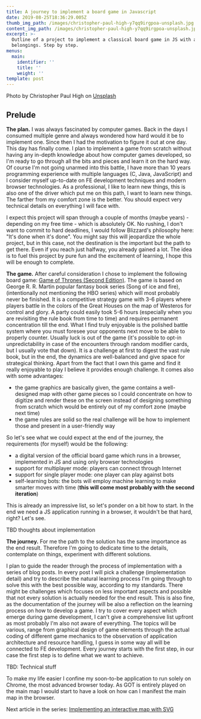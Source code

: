 ```yaml
---
title: A journey to implement a board game in Javascript
date: 2019-08-25T18:36:29.005Z
thumb_img_path: /images/christopher-paul-high-y7qq9irgpoa-unsplash.jpg
content_img_path: /images/christopher-paul-high-y7qq9irgpoa-unsplash.jpg
excerpt: >-
  Outline of a project to implement a classical board game in JS with all the
  belongings. Step by step.
menus:
  main:
    identifier: ''
    title: ''
    weight: ''
template: post
---
```

Photo by Christopher Paul High on [Unsplash](https://unsplash.com/photos/y7Qq9IrgpOA)

## **Prelude**

**The plan.** I was always fascinated by computer games. Back in the days I consumed multiple genre and always wondered how hard would it be to implement one. Since then I had the motivation to figure it out at one day. This day has finally come. I plan to implement a game from scratch without having any in-depth knowledge about how computer games developed, so I'm ready to go through all the bits and pieces and learn it on the hard way. Of course I'm not going unarmed into this battle, I have more than 10 years programming experience with multiple languages (C, Java, JavaScript) and I consider myself up-to-date on FE development techniques and modern browser technologies. As a professional, I like to learn new things, this is also one of the driver which put me on this path, I want to learn new things. The farther from my comfort zone is the better. You should expect very technical details on everything I will face with.

I expect this project will span through a couple of months (maybe years) - depending on my free time - which is absolutely OK. No rushing, I don't want to commit to hard deadlines, I would follow Blizzard's philosophy here: "It's done when it's done". You might say this will jeopardize the whole project, but in this case, not the destination is the important but the path to get there. Even if you reach just halfway, you already gained a lot. The idea is to fuel this project by pure fun and the excitement of learning, I hope this will be enough to complete.

**The game.** After careful consideration I chose to implement the following board game: [Game of Thrones (Second Edition)](https://boardgamegeek.com/boardgame/103343/game-thrones-board-game-second-edition). The game is based on George R. R. Martin popular fantasy book series (Song of ice and fire), (intentionally not mentioning the HBO series) which will most probably never be finished. It is a competitive strategy game with 3-6 players where players battle in the colors of the Great Houses on the map of Westeros for control and glory. A party could easily took 5-6 hours (especially when you are revisiting the rule book from time to time) and requires permanent concentration till the end. What I find truly enjoyable is the polished battle system where you must foresee your opponents next move to be able to properly counter. Usually luck is out of the game (it's possible to opt-in unpredictability in case of the encounters through random modifier cards, but I usually vote that down). It is a challenge at first to digest the vast rule book, but in the end, the dynamics are well-balanced and give space for strategical thinking. Apart from the fact that I own this game and find it really enjoyable to play I believe it provides enough challenge. It comes also with some advantages:

* the game graphics are basically given, the game contains a well-designed map with other game pieces so I could concentrate on how to digitize and render these on the screen instead of designing something from scratch which would be entirely out of my comfort zone (maybe next time)
* the game rules are solid so the real challenge will be how to implement those and present in a user-friendly way

So let's see what we could expect at the end of the journey, the requirements (for myself) would be the following:

* a digital version of the official board game which runs in a browser, implemented in JS and using only browser technologies
* support for multiplayer mode: players can connect through Internet
* support for single player mode: one player can play against bots
* self-learning bots: the bots will employ machine learning to make smarter moves with time (**this will come most probably with the second iteration**)

This is already an impressive list, so let's ponder on a bit how to start. In the end we need a JS application running in a browser, it wouldn't be that hard, right? Let's see. 

TBD thoughts about implementation



**The journey.** For me the path to the solution  has the same importance as the end result. Therefore I'm going to dedicate time to the details, contemplate on things, experiment with different solutions. 

I plan to guide the reader through the process of implementation with a series of blog posts. In every post I will pick a challenge (implementation detail) and try to describe the natural learning process I'm going through to solve this with the best possible way, according to my standards. There might be challenges which focuses on less important aspects and possible that not every solution is actually needed for the end result. This is also fine, as the documentation of the journey will be also a reflection on the learning process on how to develop a game. I try to cover every aspect which emerge during game development, I can't give a comprehensive list upfront as most probably I'm also not aware of everything. The topics will be various, range from graphical design of game elements through the actual coding of different game mechanics to the observation of application architecture and resource handling, I guess in some way all will be connected to FE development. Every journey starts with the first step, in our case the first step is to define what we want to achieve.

TBD: Technical stuff

To make my life easier I confine my soon-to-be application to run solely on Chrome, the most advanced browser today. As GOT is entirely played on the main map I would start to have a look on how can I manifest the main map in the browser.

Next article in the series: [Implementing an interactive map with SVG](https://silverhub.netlify.com/posts/implementing-an-interactive-map-with-svg/)

